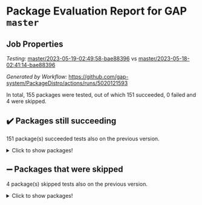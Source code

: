 # Package Evaluation Report for GAP `master`

## Job Properties

*Testing:* [master/2023-05-19-02:49:58-bae88396](https://github.com/gap-system/PackageDistro/blob/data/reports/master/2023-05-19-02:49:58-bae88396) vs [master/2023-05-18-02:41:14-bae88396](https://github.com/gap-system/PackageDistro/blob/data/reports/master/2023-05-18-02:41:14-bae88396)

*Generated by Workflow:* https://github.com/gap-system/PackageDistro/actions/runs/5020121593

In total, 155 packages were tested, out of which 151 succeeded, 0 failed and 4 were skipped.

## :heavy_check_mark: Packages still succeeding

151 package(s) succeeded tests also on the previous version.
<details><summary>Click to show packages!</summary>

- 4ti2interface 2023.02-04 [(success)](https://github.com/gap-system/PackageDistro/actions/runs/5020121593/jobs/9001449022)
- ace 5.6.2 [(success)](https://github.com/gap-system/PackageDistro/actions/runs/5020121593/jobs/9001449122)
- aclib 1.3.2 [(success)](https://github.com/gap-system/PackageDistro/actions/runs/5020121593/jobs/9001449207)
- agt 0.3.1 [(success)](https://github.com/gap-system/PackageDistro/actions/runs/5020121593/jobs/9001449283)
- alnuth 3.2.1 [(success)](https://github.com/gap-system/PackageDistro/actions/runs/5020121593/jobs/9001449381)
- anupq 3.3.0 [(success)](https://github.com/gap-system/PackageDistro/actions/runs/5020121593/jobs/9001449456)
- atlasrep 2.1.6 [(success)](https://github.com/gap-system/PackageDistro/actions/runs/5020121593/jobs/9001449535)
- autodoc 2022.10.20 [(success)](https://github.com/gap-system/PackageDistro/actions/runs/5020121593/jobs/9001449627)
- automata 1.15 [(success)](https://github.com/gap-system/PackageDistro/actions/runs/5020121593/jobs/9001449715)
- automgrp 1.3.2 [(success)](https://github.com/gap-system/PackageDistro/actions/runs/5020121593/jobs/9001449814)
- autpgrp 1.11 [(success)](https://github.com/gap-system/PackageDistro/actions/runs/5020121593/jobs/9001449893)
- cap 2023.05-04 [(success)](https://github.com/gap-system/PackageDistro/actions/runs/5020121593/jobs/9001450005)
- caratinterface 2.3.5 [(success)](https://github.com/gap-system/PackageDistro/actions/runs/5020121593/jobs/9001450107)
- cddinterface 2022.11.01 [(success)](https://github.com/gap-system/PackageDistro/actions/runs/5020121593/jobs/9001450195)
- circle 1.6.6 [(success)](https://github.com/gap-system/PackageDistro/actions/runs/5020121593/jobs/9001450283)
- classicpres 1.22 [(success)](https://github.com/gap-system/PackageDistro/actions/runs/5020121593/jobs/9001450369)
- cohomolo 1.6.11 [(success)](https://github.com/gap-system/PackageDistro/actions/runs/5020121593/jobs/9001450444)
- congruence 1.2.5 [(success)](https://github.com/gap-system/PackageDistro/actions/runs/5020121593/jobs/9001450521)
- corelg 1.56 [(success)](https://github.com/gap-system/PackageDistro/actions/runs/5020121593/jobs/9001450610)
- crime 1.6 [(success)](https://github.com/gap-system/PackageDistro/actions/runs/5020121593/jobs/9001450691)
- crisp 1.4.6 [(success)](https://github.com/gap-system/PackageDistro/actions/runs/5020121593/jobs/9001450781)
- crypting 0.10.4 [(success)](https://github.com/gap-system/PackageDistro/actions/runs/5020121593/jobs/9001450867)
- cryst 4.1.26 [(success)](https://github.com/gap-system/PackageDistro/actions/runs/5020121593/jobs/9001450967)
- crystcat 1.1.10 [(success)](https://github.com/gap-system/PackageDistro/actions/runs/5020121593/jobs/9001451039)
- ctbllib 1.3.5 [(success)](https://github.com/gap-system/PackageDistro/actions/runs/5020121593/jobs/9001451129)
- cubefree 1.19 [(success)](https://github.com/gap-system/PackageDistro/actions/runs/5020121593/jobs/9001451200)
- curlinterface 2.3.1 [(success)](https://github.com/gap-system/PackageDistro/actions/runs/5020121593/jobs/9001451296)
- cvec 2.8.1 [(success)](https://github.com/gap-system/PackageDistro/actions/runs/5020121593/jobs/9001451367)
- datastructures 0.3.0 [(success)](https://github.com/gap-system/PackageDistro/actions/runs/5020121593/jobs/9001451457)
- deepthought 1.0.6 [(success)](https://github.com/gap-system/PackageDistro/actions/runs/5020121593/jobs/9001451543)
- design 1.8 [(success)](https://github.com/gap-system/PackageDistro/actions/runs/5020121593/jobs/9001451634)
- difsets 2.3.1 [(success)](https://github.com/gap-system/PackageDistro/actions/runs/5020121593/jobs/9001451708)
- digraphs 1.6.2 [(success)](https://github.com/gap-system/PackageDistro/actions/runs/5020121593/jobs/9001451809)
- edim 1.3.7 [(success)](https://github.com/gap-system/PackageDistro/actions/runs/5020121593/jobs/9001451909)
- example 4.3.4 [(success)](https://github.com/gap-system/PackageDistro/actions/runs/5020121593/jobs/9001452001)
- examplesforhomalg 2023.02-04 [(success)](https://github.com/gap-system/PackageDistro/actions/runs/5020121593/jobs/9001452091)
- factint 1.6.3 [(success)](https://github.com/gap-system/PackageDistro/actions/runs/5020121593/jobs/9001452185)
- ferret 1.0.9 [(success)](https://github.com/gap-system/PackageDistro/actions/runs/5020121593/jobs/9001452270)
- fga 1.5.0 [(success)](https://github.com/gap-system/PackageDistro/actions/runs/5020121593/jobs/9001452380)
- fining 1.5.5 [(success)](https://github.com/gap-system/PackageDistro/actions/runs/5020121593/jobs/9001452505)
- float 1.0.3 [(success)](https://github.com/gap-system/PackageDistro/actions/runs/5020121593/jobs/9001452570)
- format 1.4.3 [(success)](https://github.com/gap-system/PackageDistro/actions/runs/5020121593/jobs/9001452647)
- forms 1.2.9 [(success)](https://github.com/gap-system/PackageDistro/actions/runs/5020121593/jobs/9001452715)
- fplsa 1.2.6 [(success)](https://github.com/gap-system/PackageDistro/actions/runs/5020121593/jobs/9001452795)
- fr 2.4.12 [(success)](https://github.com/gap-system/PackageDistro/actions/runs/5020121593/jobs/9001452902)
- francy 2.0.3 [(success)](https://github.com/gap-system/PackageDistro/actions/runs/5020121593/jobs/9001452990)
- fwtree 1.3 [(success)](https://github.com/gap-system/PackageDistro/actions/runs/5020121593/jobs/9001453079)
- gapdoc 1.6.6 [(success)](https://github.com/gap-system/PackageDistro/actions/runs/5020121593/jobs/9001453166)
- gauss 2023.02-04 [(success)](https://github.com/gap-system/PackageDistro/actions/runs/5020121593/jobs/9001453250)
- gaussforhomalg 2023.02-04 [(success)](https://github.com/gap-system/PackageDistro/actions/runs/5020121593/jobs/9001453339)
- gbnp 1.0.5 [(success)](https://github.com/gap-system/PackageDistro/actions/runs/5020121593/jobs/9001453431)
- generalizedmorphismsforcap 2023.03-01 [(success)](https://github.com/gap-system/PackageDistro/actions/runs/5020121593/jobs/9001453529)
- genss 1.6.8 [(success)](https://github.com/gap-system/PackageDistro/actions/runs/5020121593/jobs/9001453614)
- gradedmodules 2023.02-04 [(success)](https://github.com/gap-system/PackageDistro/actions/runs/5020121593/jobs/9001453693)
- gradedringforhomalg 2023.02-04 [(success)](https://github.com/gap-system/PackageDistro/actions/runs/5020121593/jobs/9001453790)
- grape 4.9.0 [(success)](https://github.com/gap-system/PackageDistro/actions/runs/5020121593/jobs/9001453870)
- groupoids 1.73 [(success)](https://github.com/gap-system/PackageDistro/actions/runs/5020121593/jobs/9001453961)
- grpconst 2.6.4 [(success)](https://github.com/gap-system/PackageDistro/actions/runs/5020121593/jobs/9001454035)
- guarana 0.96.3 [(success)](https://github.com/gap-system/PackageDistro/actions/runs/5020121593/jobs/9001454127)
- guava 3.18 [(success)](https://github.com/gap-system/PackageDistro/actions/runs/5020121593/jobs/9001454213)
- hap 1.55 [(success)](https://github.com/gap-system/PackageDistro/actions/runs/5020121593/jobs/9001454307)
- hapcryst 0.1.15 [(success)](https://github.com/gap-system/PackageDistro/actions/runs/5020121593/jobs/9001454414)
- hecke 1.5.3 [(success)](https://github.com/gap-system/PackageDistro/actions/runs/5020121593/jobs/9001454510)
- help 3.5 [(success)](https://github.com/gap-system/PackageDistro/actions/runs/5020121593/jobs/9001454591)
- homalg 2023.02-05 [(success)](https://github.com/gap-system/PackageDistro/actions/runs/5020121593/jobs/9001454703)
- homalgtocas 2023.02-04 [(success)](https://github.com/gap-system/PackageDistro/actions/runs/5020121593/jobs/9001454800)
- idrel 2.45 [(success)](https://github.com/gap-system/PackageDistro/actions/runs/5020121593/jobs/9001454884)
- images 1.3.1 [(success)](https://github.com/gap-system/PackageDistro/actions/runs/5020121593/jobs/9001454978)
- intpic 0.3.0 [(success)](https://github.com/gap-system/PackageDistro/actions/runs/5020121593/jobs/9001455081)
- io 4.8.1 [(success)](https://github.com/gap-system/PackageDistro/actions/runs/5020121593/jobs/9001455175)
- io_forhomalg 2023.02-04 [(success)](https://github.com/gap-system/PackageDistro/actions/runs/5020121593/jobs/9001455274)
- irredsol 1.4.4 [(success)](https://github.com/gap-system/PackageDistro/actions/runs/5020121593/jobs/9001455376)
- json 2.1.1 [(success)](https://github.com/gap-system/PackageDistro/actions/runs/5020121593/jobs/9001455472)
- jupyterkernel 1.5.0 [(success)](https://github.com/gap-system/PackageDistro/actions/runs/5020121593/jobs/9001455569)
- jupyterviz 1.5.6 [(success)](https://github.com/gap-system/PackageDistro/actions/runs/5020121593/jobs/9001455659)
- kan 1.35 [(success)](https://github.com/gap-system/PackageDistro/actions/runs/5020121593/jobs/9001455729)
- kbmag 1.5.11 [(success)](https://github.com/gap-system/PackageDistro/actions/runs/5020121593/jobs/9001455834)
- laguna 3.9.6 [(success)](https://github.com/gap-system/PackageDistro/actions/runs/5020121593/jobs/9001455926)
- liealgdb 2.2.1 [(success)](https://github.com/gap-system/PackageDistro/actions/runs/5020121593/jobs/9001456012)
- liepring 2.8 [(success)](https://github.com/gap-system/PackageDistro/actions/runs/5020121593/jobs/9001456095)
- liering 2.4.2 [(success)](https://github.com/gap-system/PackageDistro/actions/runs/5020121593/jobs/9001456172)
- linearalgebraforcap 2023.05-02 [(success)](https://github.com/gap-system/PackageDistro/actions/runs/5020121593/jobs/9001456254)
- localizeringforhomalg 2023.02-04 [(success)](https://github.com/gap-system/PackageDistro/actions/runs/5020121593/jobs/9001456333)
- loops 3.4.3 [(success)](https://github.com/gap-system/PackageDistro/actions/runs/5020121593/jobs/9001456435)
- lpres 1.0.3 [(success)](https://github.com/gap-system/PackageDistro/actions/runs/5020121593/jobs/9001456524)
- majoranaalgebras 1.5.1 [(success)](https://github.com/gap-system/PackageDistro/actions/runs/5020121593/jobs/9001456608)
- mapclass 1.4.6 [(success)](https://github.com/gap-system/PackageDistro/actions/runs/5020121593/jobs/9001456700)
- matgrp 0.70 [(success)](https://github.com/gap-system/PackageDistro/actions/runs/5020121593/jobs/9001456790)
- matricesforhomalg 2023.02-04 [(success)](https://github.com/gap-system/PackageDistro/actions/runs/5020121593/jobs/9001456868)
- modisom 2.5.4 [(success)](https://github.com/gap-system/PackageDistro/actions/runs/5020121593/jobs/9001457028)
- modulepresentationsforcap 2023.05-01 [(success)](https://github.com/gap-system/PackageDistro/actions/runs/5020121593/jobs/9001457194)
- modules 2023.02-04 [(success)](https://github.com/gap-system/PackageDistro/actions/runs/5020121593/jobs/9001457275)
- monoidalcategories 2023.04-01 [(success)](https://github.com/gap-system/PackageDistro/actions/runs/5020121593/jobs/9001457355)
- nconvex 2022.09-01 [(success)](https://github.com/gap-system/PackageDistro/actions/runs/5020121593/jobs/9001457449)
- nilmat 1.4.2 [(success)](https://github.com/gap-system/PackageDistro/actions/runs/5020121593/jobs/9001457552)
- nock 1.5 [(success)](https://github.com/gap-system/PackageDistro/actions/runs/5020121593/jobs/9001457629)
- normalizinterface 1.3.5 [(success)](https://github.com/gap-system/PackageDistro/actions/runs/5020121593/jobs/9001457716)
- nq 2.5.10 [(success)](https://github.com/gap-system/PackageDistro/actions/runs/5020121593/jobs/9001457800)
- numericalsgps 1.3.1 [(success)](https://github.com/gap-system/PackageDistro/actions/runs/5020121593/jobs/9001457895)
- openmath 11.5.3 [(success)](https://github.com/gap-system/PackageDistro/actions/runs/5020121593/jobs/9001457971)
- orb 4.9.0 [(success)](https://github.com/gap-system/PackageDistro/actions/runs/5020121593/jobs/9001458053)
- packagemanager 1.4.1 [(success)](https://github.com/gap-system/PackageDistro/actions/runs/5020121593/jobs/9001458137)
- patternclass 2.4.3 [(success)](https://github.com/gap-system/PackageDistro/actions/runs/5020121593/jobs/9001458249)
- permut 2.0.4 [(success)](https://github.com/gap-system/PackageDistro/actions/runs/5020121593/jobs/9001458340)
- polenta 1.3.10 [(success)](https://github.com/gap-system/PackageDistro/actions/runs/5020121593/jobs/9001458429)
- polymaking 0.8.6 [(success)](https://github.com/gap-system/PackageDistro/actions/runs/5020121593/jobs/9001458523)
- primgrp 3.4.4 [(success)](https://github.com/gap-system/PackageDistro/actions/runs/5020121593/jobs/9001458614)
- profiling 2.5.2 [(success)](https://github.com/gap-system/PackageDistro/actions/runs/5020121593/jobs/9001458695)
- qpa 1.34 [(success)](https://github.com/gap-system/PackageDistro/actions/runs/5020121593/jobs/9001458777)
- quagroup 1.8.3 [(success)](https://github.com/gap-system/PackageDistro/actions/runs/5020121593/jobs/9001458863)
- radiroot 2.9 [(success)](https://github.com/gap-system/PackageDistro/actions/runs/5020121593/jobs/9001458937)
- rcwa 4.7.1 [(success)](https://github.com/gap-system/PackageDistro/actions/runs/5020121593/jobs/9001459016)
- rds 1.8 [(success)](https://github.com/gap-system/PackageDistro/actions/runs/5020121593/jobs/9001459093)
- recog 1.4.2 [(success)](https://github.com/gap-system/PackageDistro/actions/runs/5020121593/jobs/9001459178)
- repndecomp 1.3.0 [(success)](https://github.com/gap-system/PackageDistro/actions/runs/5020121593/jobs/9001459246)
- repsn 3.1.1 [(success)](https://github.com/gap-system/PackageDistro/actions/runs/5020121593/jobs/9001459327)
- resclasses 4.7.3 [(success)](https://github.com/gap-system/PackageDistro/actions/runs/5020121593/jobs/9001459415)
- ringsforhomalg 2023.02-05 [(success)](https://github.com/gap-system/PackageDistro/actions/runs/5020121593/jobs/9001459502)
- sco 2023.02-04 [(success)](https://github.com/gap-system/PackageDistro/actions/runs/5020121593/jobs/9001459587)
- scscp 2.4.1 [(success)](https://github.com/gap-system/PackageDistro/actions/runs/5020121593/jobs/9001459674)
- semigroups 5.2.1 [(success)](https://github.com/gap-system/PackageDistro/actions/runs/5020121593/jobs/9001459770)
- sglppow 2.3 [(success)](https://github.com/gap-system/PackageDistro/actions/runs/5020121593/jobs/9001459857)
- sgpviz 0.999.5 [(success)](https://github.com/gap-system/PackageDistro/actions/runs/5020121593/jobs/9001459936)
- simpcomp 2.1.14 [(success)](https://github.com/gap-system/PackageDistro/actions/runs/5020121593/jobs/9001460004)
- singular 2023.02.09 [(success)](https://github.com/gap-system/PackageDistro/actions/runs/5020121593/jobs/9001460087)
- sl2reps 1.1 [(success)](https://github.com/gap-system/PackageDistro/actions/runs/5020121593/jobs/9001460147)
- sla 1.5.3 [(success)](https://github.com/gap-system/PackageDistro/actions/runs/5020121593/jobs/9001460222)
- smallgrp 1.5.2 [(success)](https://github.com/gap-system/PackageDistro/actions/runs/5020121593/jobs/9001460292)
- smallsemi 0.6.13 [(success)](https://github.com/gap-system/PackageDistro/actions/runs/5020121593/jobs/9001460371)
- sonata 2.9.6 [(success)](https://github.com/gap-system/PackageDistro/actions/runs/5020121593/jobs/9001460465)
- sophus 1.27 [(success)](https://github.com/gap-system/PackageDistro/actions/runs/5020121593/jobs/9001460560)
- spinsym 1.5.2 [(success)](https://github.com/gap-system/PackageDistro/actions/runs/5020121593/jobs/9001460648)
- standardff 0.9.4 [(success)](https://github.com/gap-system/PackageDistro/actions/runs/5020121593/jobs/9001460723)
- symbcompcc 1.3.2 [(success)](https://github.com/gap-system/PackageDistro/actions/runs/5020121593/jobs/9001460788)
- thelma 1.3 [(success)](https://github.com/gap-system/PackageDistro/actions/runs/5020121593/jobs/9001460871)
- tomlib 1.2.9 [(success)](https://github.com/gap-system/PackageDistro/actions/runs/5020121593/jobs/9001460932)
- toolsforhomalg 2023.05-01 [(success)](https://github.com/gap-system/PackageDistro/actions/runs/5020121593/jobs/9001460999)
- toric 1.9.5 [(success)](https://github.com/gap-system/PackageDistro/actions/runs/5020121593/jobs/9001461089)
- toricvarieties 2022.07.13 [(success)](https://github.com/gap-system/PackageDistro/actions/runs/5020121593/jobs/9001461164)
- transgrp 3.6.4 [(success)](https://github.com/gap-system/PackageDistro/actions/runs/5020121593/jobs/9001461256)
- ugaly 4.0.3 [(success)](https://github.com/gap-system/PackageDistro/actions/runs/5020121593/jobs/9001461319)
- unipot 1.5 [(success)](https://github.com/gap-system/PackageDistro/actions/runs/5020121593/jobs/9001461379)
- unitlib 4.2.0 [(success)](https://github.com/gap-system/PackageDistro/actions/runs/5020121593/jobs/9001461455)
- utils 0.82 [(success)](https://github.com/gap-system/PackageDistro/actions/runs/5020121593/jobs/9001461542)
- uuid 0.7 [(success)](https://github.com/gap-system/PackageDistro/actions/runs/5020121593/jobs/9001461630)
- walrus 0.9991 [(success)](https://github.com/gap-system/PackageDistro/actions/runs/5020121593/jobs/9001461723)
- wedderga 4.10.3 [(success)](https://github.com/gap-system/PackageDistro/actions/runs/5020121593/jobs/9001461792)
- xmod 2.91 [(success)](https://github.com/gap-system/PackageDistro/actions/runs/5020121593/jobs/9001461871)
- xmodalg 1.23 [(success)](https://github.com/gap-system/PackageDistro/actions/runs/5020121593/jobs/9001461940)
- yangbaxter 0.10.3 [(success)](https://github.com/gap-system/PackageDistro/actions/runs/5020121593/jobs/9001462010)
- zeromqinterface 0.14 [(success)](https://github.com/gap-system/PackageDistro/actions/runs/5020121593/jobs/9001462080)
</details>

## :heavy_minus_sign: Packages that were skipped

4 package(s) skipped tests also on the previous version.
<details><summary>Click to show packages!</summary>

- browse 1.8.21 [(skipped)](https://github.com/gap-system/PackageDistro/actions/runs/5020121593/jobs/9001285569)
- itc 1.5.1 [(skipped)](https://github.com/gap-system/PackageDistro/actions/runs/5020121593/jobs/9001285569)
- polycyclic 2.16 [(skipped)](https://github.com/gap-system/PackageDistro/actions/runs/5020121593/jobs/9001285569)
- xgap 4.31 [(skipped)](https://github.com/gap-system/PackageDistro/actions/runs/5020121593/jobs/9001285569)
</details>

